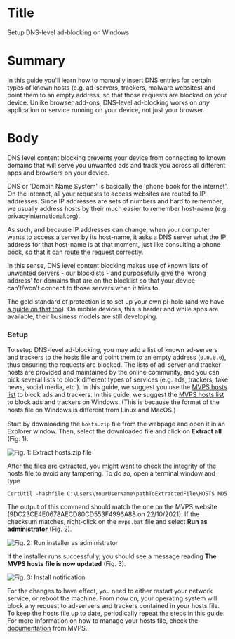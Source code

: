 # Title #
Setup DNS-level ad-blocking on Windows

# Summary #
In this guide you'll learn how to manually insert DNS entries for certain types of known hosts (e.g. ad-servers, trackers, malware websites) and point them to an empty address, so that those requests are blocked on your device. Unlike browser add-ons, DNS-level ad-blocking works on *any* application or service running on your device, not just your browser.
# Body #

DNS level content blocking prevents your device from connecting to known domains that will serve you unwanted ads and track you across all different apps and browsers on your device.

DNS or 'Domain Name System' is basically the 'phone book for the internet'. On the internet, all your requests to access websites are routed to IP addresses. Since IP addresses are sets of numbers and hard to remember, we usually address hosts by their much easier to remember host-name (e.g. privacyinternational.org). 

As such, and because IP addresses can change, when your computer wants to access a server by its host-name, it asks a DNS server what the IP address for that host-name is at that moment, just like consulting a phone book, so that it can route the request correctly. 

In this sense, DNS level content blocking makes use of known lists of unwanted servers - our blocklists - and purposefully give the ‘wrong address’ for domains that are on the blocklist so that your device can’t/won’t connect to those servers when it tries to.

The gold standard of protection is to set up your own pi-hole (and we have [a guide on that too](https://privacyinternational.org/guide-step/4341/raspberry-pi-setup-and-run-pi-hole)). On mobile devices, this is harder and while apps are available, their business models are still developing.



### Setup ###

To setup DNS-level ad-blocking, you may add a list of known ad-servers and trackers to the hosts file and point them to an empty address (`0.0.0.0`), thus ensuring the requests are blocked. The lists of ad-server and tracker hosts are provided and maintained by the online community, and you can pick several lists to block different types of services (e.g. ads, trackers, fake news, social media, etc.). In this guide, we suggest you use the [MVPS hosts list][1] to block ads and trackers. In this guide, we suggest the [MVPS hosts list](https://winhelp2002.mvps.org/hosts.htm) to block ads and trackers on Windows. (This is because the format of the hosts file on Windows is diﬀerent from Linux and MacOS.)

Start by downloading the `hosts.zip` file from the webpage and open it in an Explorer window. Then, select the downloaded file and click on **Extract all** (Fig. 1).

![Fig. 1: Extract hosts.zip file](../../images/Windows/hosts-extract.png?raw=true)

After the files are extracted, you might want to check the integrity of the hosts file to avoid any tampering. To do so, open a terminal window and type 

```CertUtil -hashfile C:\Users\YourUserName\pathToExtractedFile\HOSTS MD5```

The output of this command should match the one on the MVPS website (9DC23CE4E0678AECD80CD553F4996A88 on 22/10/2021). If the checksum matches, right-click on the `mvps.bat` file and select **Run as administrator** (Fig. 2).

![Fig. 2: Run installer as administrator](../../images/Windows/hosts-admin.png?raw=true)

If the installer runs successfully, you should see a message reading **The MVPS hosts file is now updated** (Fig. 3).

![Fig. 3: Install notification](../../images/Windows/hosts-bat.png?raw=true)

For the changes to have effect, you need to either restart your network service, or reboot the machine. From now on, your operating system will block any request to ad-servers and trackers contained in your hosts file. To keep the hosts file up to date, periodically repeat the steps in this guide. For more information on how to manage your hosts file, check the [documentation][2] from MVPS.

[1]: https://winhelp2002.mvps.org/hosts.htm

[2]: https://winhelp2002.mvps.org/hostswin8.htm
